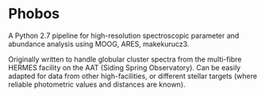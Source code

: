 # Phobos
A Python 2.7 pipeline for high-resolution spectroscopic parameter and abundance analysis using MOOG, ARES, makekurucz3.

Originally written to handle globular cluster spectra from the multi-fibre HERMES facility on the AAT (Siding Spring Observatory). Can be easily adapted for data from other high-facilities, or different stellar targets (where reliable photometric values and distances are known).
